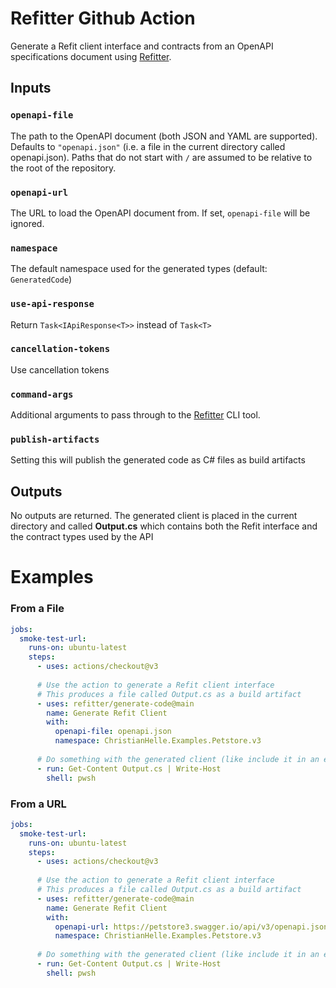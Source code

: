 # Refitter Github Action
Generate a Refit client interface and contracts from an OpenAPI specifications document using [Refitter](https://github.com/christianhelle/refitter).

## Inputs

### `openapi-file`
The path to the OpenAPI document (both JSON and YAML are supported). Defaults to `"openapi.json"` (i.e. a file in the current directory called openapi.json). Paths that do not start with `/` are assumed to be relative to the root of the repository.

### `openapi-url`
The URL to load the OpenAPI document from. If set, `openapi-file` will be ignored.

### `namespace`
The default namespace used for the generated types (default: `GeneratedCode`)

### `use-api-response`
Return `Task<IApiResponse<T>>` instead of `Task<T>`

### `cancellation-tokens`
Use cancellation tokens

### `command-args`
Additional arguments to pass through to the [Refitter](https://github.com/christianhelle/refitter) CLI tool.

### `publish-artifacts`
Setting this will publish the generated code as C# files as build artifacts

## Outputs
No outputs are returned. The generated client is placed in the current directory and called **Output.cs** which contains both the Refit interface and the contract types used by the API


# Examples

### From a File

```yaml
jobs:
  smoke-test-url:
    runs-on: ubuntu-latest
    steps:
      - uses: actions/checkout@v3
      
      # Use the action to generate a Refit client interface
      # This produces a file called Output.cs as a build artifact
      - uses: refitter/generate-code@main
        name: Generate Refit Client
        with:        
          openapi-file: openapi.json
          namespace: ChristianHelle.Examples.Petstore.v3
      
      # Do something with the generated client (like include it in an existing project)
      - run: Get-Content Output.cs | Write-Host
        shell: pwsh
```

### From a URL

```yaml
jobs:
  smoke-test-url:
    runs-on: ubuntu-latest
    steps:
      - uses: actions/checkout@v3
      
      # Use the action to generate a Refit client interface
      # This produces a file called Output.cs as a build artifact
      - uses: refitter/generate-code@main
        name: Generate Refit Client
        with:        
          openapi-url: https://petstore3.swagger.io/api/v3/openapi.json
          namespace: ChristianHelle.Examples.Petstore.v3
      
      # Do something with the generated client (like include it in an existing project)
      - run: Get-Content Output.cs | Write-Host
        shell: pwsh
```